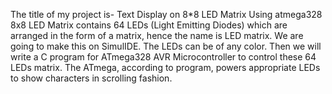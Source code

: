 The title of my project is- Text Display on 8*8 LED Matrix Using atmega328
8x8 LED Matrix contains 64 LEDs (Light Emitting Diodes) which are arranged in the form of a matrix, hence the name is LED matrix.
We are going to make this on SimulIDE.
The LEDs can be of any color. Then we will write a C program for ATmega328 AVR Microcontroller to control these 64 LEDs matrix.
The ATmega, according to program, powers appropriate LEDs to show characters in scrolling fashion. 
